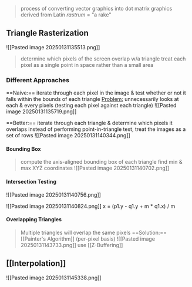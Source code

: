 >process of converting vector graphics into dot matrix graphics
>	derived from Latin *rastrum* = "a rake"


## Triangle Rasterization
![[Pasted image 20250131135513.png]]
>determine which pixels of the screen overlap w/a triangle
>	treat each pixel as a single point in space rather than a small area

### Different Approaches
==Naive:== iterate through each pixel in the image & test whether or not it falls within the bounds of each triangle
	<u>Problem:</u> unnecessarily looks at each & every pixels (testing each pixel against each triangle)
	![[Pasted image 20250131135719.png]]

==Better:== iterate through each triangle & determine which pixels it overlaps
	instead of performing point-in-triangle test, treat the images as a set of rows 
	![[Pasted image 20250131140344.png]]

#### Bounding Box
>compute the axis-aligned bounding box of each triangle
>	find min & max XYZ coordinates
>![[Pasted image 20250131140702.png]]

#### Intersection Testing
![[Pasted image 20250131140756.png]]

![[Pasted image 20250131140824.png]]
	x = (p1.y - q1.y + m * q1.x) / m

#### Overlapping Triangles 
>Multiple triangles will overlap the same pixels 
>	==Solution:== [[Painter's Algorithm]] (per-pixel basis)
>		![[Pasted image 20250131143733.png]]
>	use [[Z-Buffering]]


## [[Interpolation]]
![[Pasted image 20250131145338.png]]

